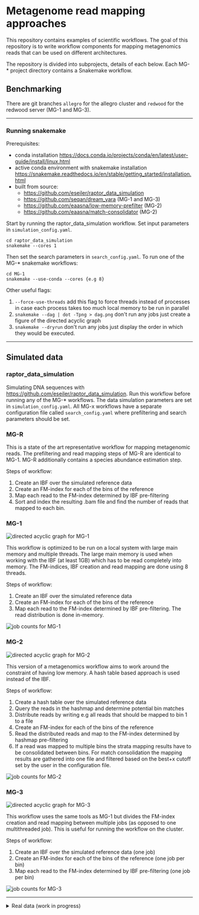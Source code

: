 # Metagenome read mapping approaches

This repository contains examples of scientific workflows. The goal of this repository is to write workflow components for mapping metagenomics reads that can be used on different architectures. 

The repository is divided into subprojects, details of each below. Each MG-* project directory contains a Snakemake workflow.

## Benchmarking

There are git branches `allegro` for the allegro cluster and `redwood` for the redwood server (MG-1 and MG-3).

---

### Running snakemake 

Prerequisites: 
- conda installation https://docs.conda.io/projects/conda/en/latest/user-guide/install/linux.html
- active conda environment with snakemake installation https://snakemake.readthedocs.io/en/stable/getting_started/installation.html
- built from source:
  * https://github.com/eseiler/raptor_data_simulation
  * https://github.com/seqan/dream_yara (MG-1 and MG-3)
  * https://github.com/eaasna/low-memory-prefilter (MG-2)
  * https://github.com/eaasna/match-consolidator (MG-2)


Start by running the raptor_data_simulation workflow. Set input parameters in `simulation_config.yaml`.
```
cd raptor_data_simulation
snakemake --cores 1
```

Then set the search parameters in `search_config.yaml`. To run one of the MG-* snakemake workflows:
```
cd MG-1
snakemake --use-conda --cores {e.g 8}
```

Other useful flags:
1. `--force-use-threads` add this flag to force threads instead of processes in case each process takes too much local memory to be run in parallel 
2. `snakemake --dag | dot -Tpng > dag.png` don't run any jobs just create a figure of the directed acyclic graph
3. `snakemake --dryrun` don't run any jobs just display the order in which they would be executed.

---

## Simulated data

### raptor_data_simulation
Simulating DNA sequences with https://github.com/eseiler/raptor_data_simulation.
Run this workflow before running any of the MG-* workflows. The data simulation parameters are set in `simulation_config.yaml`. All MG-x workflows have a separate configuration file called `search_config.yaml` where prefiltering and search parameters should be set. 


### MG-R 
This is a state of the art representative workflow for mapping metagenomic reads. The prefiltering and read mapping steps of MG-R are identical to MG-1. MG-R additionally contains a species abundance estimation step.

Steps of workflow:
1. Create an IBF over the simulated reference data
2. Create an FM-index for each of the bins of the reference
3. Map each read to the FM-index determined by IBF pre-filtering
4. Sort and index the resulting .bam file and find the number of reads that mapped to each bin.

### MG-1
![directed acyclic graph for MG-1](https://github.com/eaasna/A2-metagenome-snakemake/blob/main/MG-1/dag.png)

This workflow is optimized to be run on a local system with large main memory and multiple threads. The large main memory is used when working with the IBF (at least 1GB) which has to be read completely into memory. The FM-indices, IBF creation and read mapping are done using 8 threads. 

Steps of workflow:
1. Create an IBF over the simulated reference data
2. Create an FM-index for each of the bins of the reference
3. Map each read to the FM-index determined by IBF pre-filtering. The read distribution is done in-memory.

![job counts for MG-1](https://github.com/eaasna/A2-metagenome-snakemake/blob/main/MG-1/job_counts.png)

### MG-2
![directed acyclic graph for MG-2](https://github.com/eaasna/A2-metagenome-snakemake/blob/main/MG-2/dag.png)

This version of a metagenomics workflow aims to work around the constraint of having low memory. A hash table based approach is used instead of the IBF.

Steps of workflow:
1. Create a hash table over the simulated reference data
2. Query the reads in the hashmap and determine potential bin matches
3. Distribute reads by writing e.g all reads that should be mapped to bin 1 to a file
4. Create an FM-index for each of the bins of the reference
5. Read the distributed reads and map to the FM-index determined by hashmap pre-filtering
6. If a read was mapped to multiple bins the strata mapping results have to be consolidated between bins. For match consolidation the mapping results are gathered into one file and filtered based on the best+x cutoff set by the user in the configuration file. 

![job counts for MG-2](https://github.com/eaasna/A2-metagenome-snakemake/blob/main/MG-2/job_counts.png)

### MG-3
![directed acyclic graph for MG-3](https://github.com/eaasna/A2-metagenome-snakemake/blob/main/MG-3/dag.png)

This workflow uses the same tools as MG-1 but divides the FM-index creation and read mapping between multiple jobs (as opposed to one multithreaded job). This is useful for running the workflow on the cluster.

Steps of workflow:
1. Create an IBF over the simulated reference data (one job)
2. Create an FM-index for each of the bins of the reference (one job per bin)
3. Map each read to the FM-index determined by IBF pre-filtering (one job per bin)

![job counts for MG-3](https://github.com/eaasna/A2-metagenome-snakemake/blob/main/MG-3/job_counts.png)

---

<details>
  <summary>Real data (work in progress)</summary>
  
  ### MG-R
  
The MG-R folder contains a bovine-protein branch that is a work in progress implementation of analysing protein metagenomics reads. The dataset has been downloaded from  https://omics.informatics.indiana.edu/mg/RAPSearch2/. 

Real data would have to be first taxonomically clustered with the taxSBP tool: 
https://github.com/pirovc/taxsbp

**NOTE:** taxSBP requires additional inputs (merged.dmp and nodes.dmp) which are currently not downloaded as part of the workflow. There is also a `seqinfo.tsv` file that has to be created specifically for each reference dataset. See tacSBP repo for more details. It might additionally be necessary to remove - and / characters from the reference file (.fasta sequence IDs).
</details>
